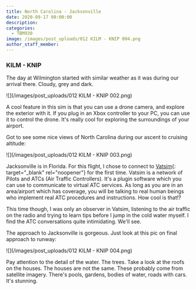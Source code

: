 ```yaml
---
title: North Carolina - Jacksonville
date: 2020-09-17 00:00:00
description:
categories:
  - TBM930
image: /images/post_uploads/012 KILM - KNIP 004.png
author_staff_member:
---
```


### KILM - KNIP

The day at Wilmington started with similar weather as it was during our arrival there. Cloudy, grey and dark.

![](/images/post_uploads/012 KILM - KNIP 002.png)

A cool feature in this sim is that you can use a drone camera, and explore the exterior with it. If you plug in an Xbox controller to your PC, you can use it to control the drone. It's really cool for exploring the surroundings of your airport.

Got to see some nice views of North Carolina during our ascent to cruising altitude:

![](/images/post_uploads/012 KILM - KNIP 003.png)

Jacksonville is in Florida. For this flight, I chose to connect to [Vatsim](https://www.vatsim.net/){: target="_blank" rel="noopener"} for the first time. Vatsim is a network of Pilots and ATCs (Air Traffic Controllers). It's a plugin software which you can use to communicate to virtual ATC services. As long as you are in an area/airport which has coverage, you will be talking to real human beings who implement real ATC procedures and instructions. How cool is that\!?

This time though, I was only an observer in Vatsim, listening to the air traffic on the radio and trying to learn tips before I jump in the cold water myself. I find the ATC conversations quite intimidating. We'll see.

The approach to Jacksonville is gorgeous. Just look at this pic on final approach to runway:

![](/images/post_uploads/012 KILM - KNIP 004.png)

Pay attention to the detail of the water. The trees. Take a look at the roofs on the houses. The houses are not the same. These probably come from satellite imagery. There's pools, gardens, bodies of water, roads with cars. It's stunning.